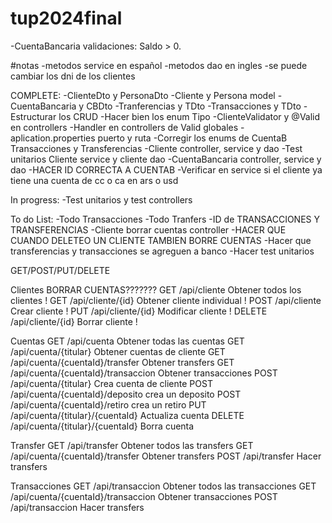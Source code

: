 # tup2024final
-CuentaBancaria validaciones: Saldo > 0.

#notas
-metodos service en español
-metodos dao en ingles
-se puede cambiar los dni de los clientes


COMPLETE:
-ClienteDto y PersonaDto
-Cliente y Persona model
-CuentaBancaria y CBDto
-Tranferencias y TDto
-Transacciones y TDto
-Estructurar los CRUD
-Hacer bien los enum Tipo
-ClienteValidator y @Valid en controllers
-Handler en controllers de Valid globales
-aplication.properties puerto y ruta
-Corregir los enums de CuentaB Transacciones y Transferencias
-Cliente controller, service y dao
-Test unitarios Cliente service y cliente dao
-CuentaBancaria controller, service y dao
-HACER ID CORRECTA A CUENTAB
-Verificar en service si el cliente ya tiene una cuenta de cc o ca en ars o usd

In progress:
-Test unitarios y test controllers

To do List:
-Todo Transacciones
-Todo Tranfers
-ID de TRANSACCIONES Y TRANSFERENCIAS
-Cliente borrar cuentas controller
-HACER QUE CUANDO DELETEO UN CLIENTE TAMBIEN BORRE CUENTAS
-Hacer que transferencias y transacciones se agreguen a banco
-Hacer test unitarios


GET/POST/PUT/DELETE

Clientes
BORRAR CUENTAS???????
GET /api/cliente   Obtener todos los clientes        !
GET /api/cliente/{id}  Obtener cliente individual    !
POST /api/cliente   Crear cliente                    !
PUT /api/cliente/{id}  Modificar cliente             !
DELETE /api/cliente/{id}   Borrar cliente            !

Cuentas 
GET /api/cuenta    Obtener todas las cuentas
GET /api/cuenta/{titular}  Obtener cuentas de cliente
GET /api/cuenta/{cuentaId}/transfer   Obtener transfers
GET /api/cuenta/{cuentaId}/transaccion   Obtener transacciones
POST /api/cuenta/{titular}  Crea cuenta de cliente
POST /api/cuenta/{cuentaId}/deposito  crea un deposito
POST /api/cuenta/{cuentaId}/retiro   crea un retiro
PUT /api/cuenta/{titular}/{cuentaId}    Actualiza cuenta
DELETE /api/cuenta/{titular}/{cuentaId}     Borra cuenta

Transfer
GET /api/transfer   Obtener todos las transfers
GET /api/cuenta/{cuentaId}/transfer   Obtener transfers
POST /api/transfer  Hacer transfers

Transacciones
GET /api/transaccion  Obtener todos las transacciones
GET /api/cuenta/{cuentaId}/transaccion   Obtener transacciones
POST /api/transaccion  Hacer transfers
